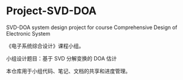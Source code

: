 # Project-SVD-DOA
SVD-DOA system design project for course Comprehensive Design of Electronic System

《电子系统综合设计》课程小组。

小组设计题目：基于 SVD 分解变换的 DOA 估计

本仓库用于小组代码、笔记、文档的共享和进度管理。
